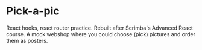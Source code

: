 # Pick-a-pic

React hooks, react router practice. Rebuilt after Scrimba's Advanced React course. A mock webshop where you could choose (pick) pictures and order them as posters.
